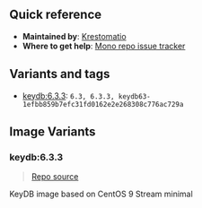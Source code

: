 ## Quick reference
- **Maintained by**:
[Krestomatio](https://github.com/krestomatio)
- **Where to get help**:
[Mono repo issue tracker](https://github.com/krestomatio/container_builder/issues)

## Variants and tags
- [keydb:6.3.3](#keydb633): `6.3, 6.3.3, keydb63-1efbb859b7efc31fd0162e2e268308c776ac729a`


## Image Variants
### keydb:6.3.3
> [Repo source](https://github.com/krestomatio/container_builder/tree/master/keydb/keydb63)

KeyDB image based on CentOS 9 Stream minimal

